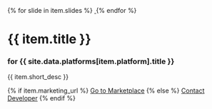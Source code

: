 <div class="card row">
    <div class="gallery col-md-6">
        <div class="thumbnails">
            {% for slide in item.slides %}
            <a href="{{ site.data.config.mediaBaseUrl }}{{ slide.url }}" class="thumbnail-item hidden-sm{% if forloop.index == 1 %} first-item{% endif %}">
                <img src="{{ site.data.config.mediaBaseUrl }}{{ slide.url }}" alt="" />
            </a>
            {% endfor %}
        </div>
        <div class="print-thumbnail">
            <img src="{{ site.data.config.mediaBaseUrl }}{{ item.thumbnail }}" alt="" />
        </div>
    </div>
    <div class="info col-md-6">
        <h1 class="title">{{ item.title }}</h1>
        <h3 class="platform">for {{ site.data.platforms[item.platform].title }}</h3>
        <p class="short-desc">{{ item.short_desc }}</p>
        {% if item.marketing_url %}
        <a href="{{ item.marketing_url }}" class="marketing-url btn btn-primary" role="button" target="_blank">Go to Marketplace</a>
        {% else %}
        <a href="mailto:support@magekey.com" class="marketing-url btn btn-primary">Contact Developer</a>
        {% endif %}
    </div>
</div>
